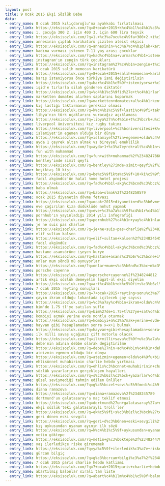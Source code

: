 ```yaml
---
layout: post
title: 9 Ocak 2015 Ekşi Sözlük Debe
data:
- entry_name: 8 ocak 2015 kılıçdaroğlu'na ayakkabı fırlatılması
  entry_link: https://eksisozluk.com/?q=8+ocak+2015+k%c4%b1l%c4%b1%c3%a7daro%c4%9flu%27na+ayakkab%c4%b1+f%c4%b1rlat%c4%b1lmas%c4%b1%2f%2348247349
- entry_name: 1. çocuğa 300 2. için 400 3. için 600 lira teşvik
  entry_link: https://eksisozluk.com/?q=1.+%c3%a7ocu%c4%9fa+300+2.+i%c3%a7in+400+3.+i%c3%a7in+600+lira+te%c5%9fvik%2f%2348252211
- entry_name: annesinin çıplak karikatürü çizilen ateist ekşici
  entry_link: https://eksisozluk.com/?q=annesinin+%c3%a7%c4%b1plak+karikat%c3%bcr%c3%bc+%c3%a7izilen+ateist+ek%c5%9fici%2f%2348260570
- entry_name: kadına vurması istenen 7-11 yaş arası çocuklar
  entry_link: https://eksisozluk.com/?q=kad%c4%b1na+vurmas%c4%b1+istenen+7-11+ya%c5%9f+aras%c4%b1+%c3%a7ocuklar%2f%2348242644
- entry_name: instagram'ın zengin türk çocukları
  entry_link: https://eksisozluk.com/?q=instagram%27%c4%b1n+zengin+t%c3%bcrk+%c3%a7ocuklar%c4%b1%2f%2348248936
- entry_name: 8 ocak 2015 salih memecan karikatürü
  entry_link: https://eksisozluk.com/?q=8+ocak+2015+salih+memecan+karikat%c3%bcr%c3%bc%2f%2348247782
- entry_name: barış isteniyorsa önce türkiye ismi değiştirilsin
  entry_link: https://eksisozluk.com/?q=bar%c4%b1%c5%9f+isteniyorsa+%c3%b6nce+t%c3%bcrkiye+ismi+de%c4%9fi%c5%9ftirilsin%2f%2348253697
- entry_name: ışid'e tırlarla silah gönderen diktatör
  entry_link: https://eksisozluk.com/?q=%c4%b1%c5%9fid%27e+t%c4%b1rlarla+silah+g%c3%b6nderen+diktat%c3%b6r%2f%2348256027
- entry_name: marketten domates alırken saplarını koparmak
  entry_link: https://eksisozluk.com/?q=marketten+domates+al%c4%b1rken+saplar%c4%b1n%c4%b1+koparmak%2f%2348250877
- entry_name: kış lastiği taktırmanın gereksiz olması
  entry_link: https://eksisozluk.com/?q=k%c4%b1%c5%9f+lasti%c4%9fi+takt%c4%b1rman%c4%b1n+gereksiz+olmas%c4%b1%2f%2348243773
- entry_name: libya'nın türk uçaklarını vuracağız açıklaması
  entry_link: https://eksisozluk.com/?q=libya%27n%c4%b1n+t%c3%bcrk+u%c3%a7aklar%c4%b1n%c4%b1+vuraca%c4%9f%c4%b1z+a%c3%a7%c4%b1klamas%c4%b1%2f%2348243878
- entry_name: liverpool üniversitesi kız rugby takımı
  entry_link: https://eksisozluk.com/?q=liverpool+%c3%bcniversitesi+k%c4%b1z+rugby+tak%c4%b1m%c4%b1%2f%2348257184
- entry_name: islamiyet'in egemen olduğu bir dünya
  entry_link: https://eksisozluk.com/?q=islamiyet%27in+egemen+oldu%c4%9fu+bir+d%c3%bcnya%2f%2348254142
- entry_name: ayda 1 çeyrek altın almak vs bireysel emeklilik
  entry_link: https://eksisozluk.com/?q=ayda+1+%c3%a7eyrek+alt%c4%b1n+almak+vs+bireysel+emeklilik%2f%2348244388
- entry_name: fun with muhammad
  entry_link: https://eksisozluk.com/?q=fun+with+muhammad%2f%2348247860
- entry_name: bentley'imde simit qeyfi
  entry_link: https://eksisozluk.com/?q=bentley%27imde+simit+qeyfi%2f%2348252557
- entry_name: beşiktaş 10 kişi
  entry_link: https://eksisozluk.com/?q=be%c5%9fikta%c5%9f+10+ki%c5%9fi%2f%2348254151
- entry_name: fadıl akgündüz'ün halal home hotel projesi
  entry_link: https://eksisozluk.com/?q=fad%c4%b1l+akg%c3%bcnd%c3%bcz%27%c3%bcn+halal+home+hotel+projesi%2f%2348252773
- entry_name: baba olmak
  entry_link: https://eksisozluk.com/?q=baba+olmak%2f%2348250579
- entry_name: ocak 2015 diyanetin dövme fetvası
  entry_link: https://eksisozluk.com/?q=ocak+2015+diyanetin+d%c3%b6vme+fetvas%c4%b1%2f%2348243353
- entry_name: eve çağırılan kıza düdüklüde nohut yapmak
  entry_link: https://eksisozluk.com/?q=eve+%c3%a7a%c4%9f%c4%b1r%c4%b1lan+k%c4%b1za+d%c3%bcd%c3%bckl%c3%bcde+nohut+yapmak%2f%2348243736
- entry_name: pornhub'ın yayınladığı 2014 yılı infografiği
  entry_link: https://eksisozluk.com/?q=pornhub%27%c4%b1n+yay%c4%b1nlad%c4%b1%c4%9f%c4%b1+2014+y%c4%b1l%c4%b1+infografi%c4%9fi%2f%2348264453
- entry_name: je ne suis pas charlie
  entry_link: https://eksisozluk.com/?q=je+ne+suis+pas+charlie%2f%2348256046
- entry_name: elif sultan kalsen
  entry_link: https://eksisozluk.com/?q=elif+sultan+kalsen%2f%2348245450
- entry_name: fadıl akgündüz
  entry_link: https://eksisozluk.com/?q=fad%c4%b1l+akg%c3%bcnd%c3%bcz%2f%2348249177
- entry_name: hastane asansörüne işeyen kurye
  entry_link: https://eksisozluk.com/?q=hastane+asans%c3%b6r%c3%bcne+i%c5%9feyen+kurye%2f%2348248275
- entry_name: onlar mum söndü mü oynuyorlar
  entry_link: https://eksisozluk.com/?q=onlar+mum+s%c3%b6nd%c3%bc+m%c3%bc+oynuyorlar%2f%2348255748
- entry_name: porsche cayenne
  entry_link: https://eksisozluk.com/?q=porsche+cayenne%2f%2348244812
- entry_name: artık ekşi sözlük demeyelim lügat-ül ekşi diyelim
  entry_link: https://eksisozluk.com/?q=art%c4%b1k+ek%c5%9fi+s%c3%b6zl%c3%bck+demeyelim+l%c3%bcgat-%c3%bcl+ek%c5%9fi+diyelim%2f%2348247537
- entry_name: 7 ocak 2015 reyting sonuçları
  entry_link: https://eksisozluk.com/?q=7+ocak+2015+reyting+sonu%c3%a7lar%c4%b1%2f%2348244194
- entry_name: çayın ikram olduğu lokantada içilecek çay sayısı
  entry_link: https://eksisozluk.com/?q=%c3%a7ay%c4%b1n+ikram+oldu%c4%9fu+lokantada+i%c3%a7ilecek+%c3%a7ay+say%c4%b1s%c4%b1%2f%2348249238
- entry_name: bim'de 1.75 tl'ye satılan sufle
  entry_link: https://eksisozluk.com/?q=bim%27de+1.75+tl%27ye+sat%c4%b1lan+sufle%2f%2348262479
- entry_name: kombiyi açmak yerine evde montla oturmak
  entry_link: https://eksisozluk.com/?q=kombiyi+a%c3%a7mak+yerine+evde+montla+oturmak%2f%2348260236
- entry_name: hayvan gibi hesaplamadan sonra x=x+1 bulmak
  entry_link: https://eksisozluk.com/?q=hayvan+gibi+hesaplamadan+sonra+x%3dx%2b1+bulmak%2f%2348258643
- entry_name: ilk milli savaş uçağımız çift motorlu olacak
  entry_link: https://eksisozluk.com/?q=ilk+milli+sava%c5%9f+u%c3%a7a%c4%9f%c4%b1m%c4%b1z+%c3%a7ift+motorlu+olacak%2f%2348244463
- entry_name: debe'nin adının debbe olarak değiştirilme
  entry_link: https://eksisozluk.com/?q=debe%27nin+ad%c4%b1n%c4%b1n+debbe+olarak+de%c4%9fi%c5%9ftirilme%2f%2348259298
- entry_name: ateizmin egemen olduğu bir dünya
  entry_link: https://eksisozluk.com/?q=ateizmin+egemen+oldu%c4%9fu+bir+d%c3%bcnya%2f%2348259145
- entry_name: ehlisünnet muhabirinin charlie hebdo yırtması
  entry_link: https://eksisozluk.com/?q=ehlis%c3%bcnnet+muhabirinin+charlie+hebdo+y%c4%b1rtmas%c4%b1%2f%2348260066
- entry_name: sözlük yazarlarının gerçekleşen hayalleri
  entry_link: https://eksisozluk.com/?q=s%c3%b6zl%c3%bck+yazarlar%c4%b1n%c4%b1n+ger%c3%a7ekle%c5%9fen+hayalleri%2f%2348262337
- entry_name: güzel sevişmediği tahmin edilen ünlüler
  entry_link: https://eksisozluk.com/?q=g%c3%bczel+sevi%c5%9fmedi%c4%9fi+tahmin+edilen+%c3%bcnl%c3%bcler%2f%2348252621
- entry_name: diana ramazova
  entry_link: https://eksisozluk.com/?q=diana+ramazova%2f%2348245789
- entry_name: dortmund'un galatasaray'a maç teklif etmesi
  entry_link: https://eksisozluk.com/?q=dortmund%27un+galatasaray%27a+ma%c3%a7+teklif+etmesi%2f%2348258467
- entry_name: ekşi sözlük'teki galatasaraylı troll'ler
  entry_link: https://eksisozluk.com/?q=ek%c5%9fi+s%c3%b6zl%c3%bck%27teki+galatasarayl%c4%b1+troll%27ler%2f%2348250357
- entry_name: geri dönen eski sevgili
  entry_link: https://eksisozluk.com/?q=geri+d%c3%b6nen+eski+sevgili%2f%2348264160
- entry_name: kış uykusundan uyanan ayının ilk sözü
  entry_link: https://eksisozluk.com/?q=k%c4%b1%c5%9f+uykusundan+uyanan+ay%c4%b1n%c4%b1n+ilk+s%c3%b6z%c3%bc%2f%2348248124
- entry_name: metin göktepe
  entry_link: https://eksisozluk.com/?q=metin+g%c3%b6ktepe%2f%2348244790
- entry_name: yaş ilerledikçe riske girememek
  entry_link: https://eksisozluk.com/?q=ya%c5%9f+ilerledik%c3%a7e+riske+girememek%2f%2348246636
- entry_name: gürcan bilgiç
  entry_link: https://eksisozluk.com/?q=g%c3%bcrcan+bilgi%c3%a7%2f%2348266084
- entry_name: 7 ocak 2015 paris charlie hebdo katliamı
  entry_link: https://eksisozluk.com/?q=7+ocak+2015+paris+charlie+hebdo+katliam%c4%b1%2f%2348246352
- entry_name: abartılmış balonlar sıralı tam liste
  entry_link: https://eksisozluk.com/?q=abart%c4%b1lm%c4%b1%c5%9f+balonlar+s%c4%b1ral%c4%b1+tam+liste%2f%2348260628
---
```

